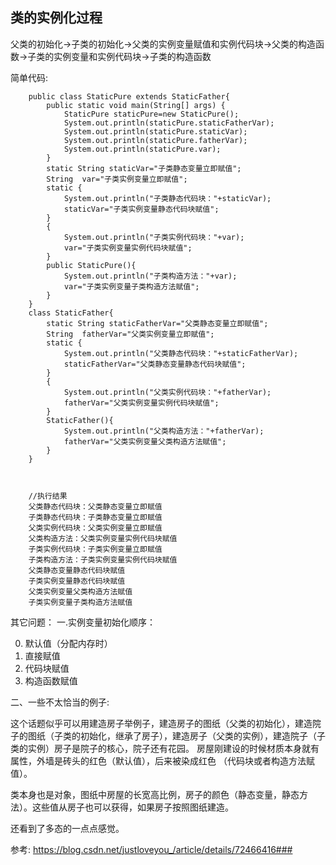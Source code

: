 ## 类的实例化过程
父类的初始化->子类的初始化->父类的实例变量赋值和实例代码块->父类的构造函数->子类的实例变量和实例代码块->子类的构造函数

简单代码:

        public class StaticPure extends StaticFather{
            public static void main(String[] args) {
                StaticPure staticPure=new StaticPure();
                System.out.println(staticPure.staticFatherVar);
                System.out.println(staticPure.staticVar);
                System.out.println(staticPure.fatherVar);
                System.out.println(staticPure.var);
            }
            static String staticVar="子类静态变量立即赋值";
            String  var="子类实例变量立即赋值";
            static {
                System.out.println("子类静态代码块："+staticVar);
                staticVar="子类实例变量静态代码块赋值";
            }
            {
                System.out.println("子类实例代码块："+var);
                var="子类实例变量实例代码块赋值";
            }
            public StaticPure(){
                System.out.println("子类构造方法："+var);
                var="子类实例变量子类构造方法赋值";
            }
        }
        class StaticFather{
            static String staticFatherVar="父类静态变量立即赋值";
            String  fatherVar="父类实例变量立即赋值";
            static {
                System.out.println("父类静态代码块："+staticFatherVar);
                staticFatherVar="父类静态变量静态代码块赋值";
            }
            {
                System.out.println("父类实例代码块："+fatherVar);
                fatherVar="父类实例变量实例代码块赋值";
            }
            StaticFather(){
                System.out.println("父类构造方法："+fatherVar);
                fatherVar="父类实例变量父类构造方法赋值";
            }
        }



        //执行结果
        父类静态代码块：父类静态变量立即赋值
        子类静态代码块：子类静态变量立即赋值
        父类实例代码块：父类实例变量立即赋值
        父类构造方法：父类实例变量实例代码块赋值
        子类实例代码块：子类实例变量立即赋值
        子类构造方法：子类实例变量实例代码块赋值
        父类静态变量静态代码块赋值
        子类实例变量静态代码块赋值
        父类实例变量父类构造方法赋值
        子类实例变量子类构造方法赋值


其它问题：
一.实例变量初始化顺序：

0. 默认值（分配内存时）
1. 直接赋值
2. 代码块赋值
3. 构造函数赋值

二、一些不太恰当的例子:

这个话题似乎可以用建造房子举例子，建造房子的图纸（父类的初始化），建造院子的图纸（子类的初始化，继承了房子），建造房子（父类的实例），建造院子（子类的实例）房子是院子的核心，院子还有花园。
房屋刚建设的时候材质本身就有属性，外墙是砖头的红色（默认值），后来被染成红色 （代码块或者构造方法赋值）。

类本身也是对象，图纸中房屋的长宽高比例，房子的颜色（静态变量，静态方法）。这些值从房子也可以获得，如果房子按照图纸建造。

还看到了多态的一点点感觉。

参考: https://blog.csdn.net/justloveyou_/article/details/72466416###


